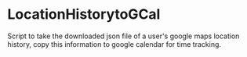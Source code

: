 # LocationHistorytoGCal
Script to take the downloaded json file of a user's google maps location history, copy this information to google calendar for time tracking.
